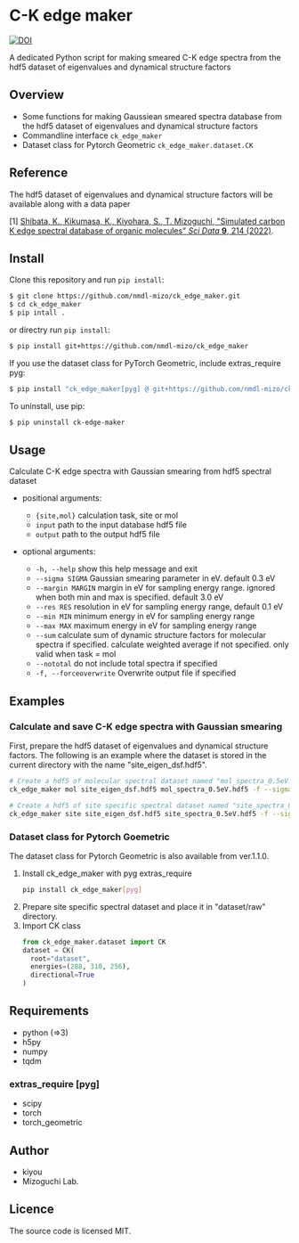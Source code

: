 # C-K edge maker

[![DOI](https://zenodo.org/badge/447862253.svg)](https://zenodo.org/badge/latestdoi/447862253)

A dedicated Python script for making smeared C-K edge spectra from the hdf5 dataset of eigenvalues and dynamical structure factors

## Overview

- Some functions for making Gaussiean smeared spectra database from the hdf5 dataset of eigenvalues and dynamical structure factors
- Commandline interface `ck_edge_maker`
- Dataset class for Pytorch Geometric `ck_edge_maker.dataset.CK`

## Reference

The hdf5 dataset of eigenvalues and dynamical structure factors will be available along with a data paper

[1] [Shibata, K., Kikumasa, K., Kiyohara, S., T. Mizoguchi, "Simulated carbon K edge spectral database of organic molecules" *Sci Data* **9**, 214 (2022)](https://doi.org/10.1038/s41597-022-01303-8).

## Install

Clone this repository and run `pip install`:

``` bash
$ git clone https://github.com/nmdl-mizo/ck_edge_maker.git
$ cd ck_edge_maker
$ pip intall .
```

or directry run `pip install`:

``` bash
$ pip install git+https://github.com/nmdl-mizo/ck_edge_maker
```

If you use the dataset class for PyTorch Geometric, include extras_require pyg:

``` bash
$ pip install "ck_edge_maker[pyg] @ git+https://github.com/nmdl-mizo/ck_edge_maker"
```

To uninstall, use pip:

``` bash
$ pip uninstall ck-edge-maker
```

## Usage

Calculate C-K edge spectra with Gaussian smearing from hdf5 spectral dataset

- positional arguments:
  - `{site,mol}`            calculation task, site or mol
  - `input`                 path to the input database hdf5 file
  - `output`                path to the output hdf5 file

- optional arguments:
  - `-h, --help`            show this help message and exit
  - `--sigma SIGMA`         Gaussian smearing parameter in eV. default 0.3 eV
  - `--margin MARGIN`       margin in eV for sampling energy range. ignored when both min and max is specified. default 3.0 eV
  - `--res RES`             resolution in eV for sampling energy range, default 0.1 eV
  - `--min MIN`             minimum energy in eV for sampling energy range
  - `--max MAX`             maximum energy in eV for sampling energy range
  - `--sum`                 calculate sum of dynamic structure factors for molecular spectra if specified. calculate weighted average if not specified. only valid when task = mol
  - `--nototal`             do not include total spectra if specified
  - `-f, --forceoverwrite`  Overwrite output file if specified
 
 
## Examples

### Calculate and save C-K edge spectra with Gaussian smearing

First, prepare the hdf5 dataset of eigenvalues and dynamical structure factors.
The following is an example where the dataset is stored in the current directory with the name "site_eigen_dsf.hdf5".

```bash
# Create a hdf5 of molecular spectral dataset named "mol_spectra_0.5eV.hdf5" with 0.5eV Gaussian smearing, 0.1eV sampling step, and 5eV margin
ck_edge_maker mol site_eigen_dsf.hdf5 mol_spectra_0.5eV.hdf5 -f --sigma 0.5 --res 0.1 --margin 5
```

```bash
# Create a hdf5 of site specific spectral dataset named "site_spectra_0.5eV.hdf5" with 0.5eV Gaussian smearing, 0.1eV sampling step, and 5eV margin
ck_edge_maker site site_eigen_dsf.hdf5 site_spectra_0.5eV.hdf5 -f --sigma 0.5 --res 0.1 --margin 5
```

### Dataset class for Pytorch Goemetric

The dataset class for Pytorch Geometric is also available from ver.1.1.0.
1. Install ck_edge_maker with pyg extras_require
    ```bash
    pip install ck_edge_maker[pyg]
    ```
1. Prepare site specific spectral dataset and place it in "dataset/raw" directory.
1. Import CK class
    ```python
    from ck_edge_maker.dataset import CK
    dataset = CK(
      root="dataset",
      energies=(288, 310, 256),
      directional=True
    )
    ```

## Requirements

- python (=>3)
- h5py
- numpy
- tqdm

### extras_require [pyg]
- scipy
- torch
- torch_geometric

## Author

- kiyou
- Mizoguchi Lab.

## Licence

The source code is licensed MIT.
